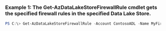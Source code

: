 ### Example 1: The Get-AzDataLakeStoreFirewallRule cmdlet gets the specified firewall rules in the specified Data Lake Store.
```powershell
PS C:\> Get-AzDataLakeStoreFirewallRule -Account ContosoADL -Name MyFirewallRule -ResourceGroupName MyResourceGroup
```

